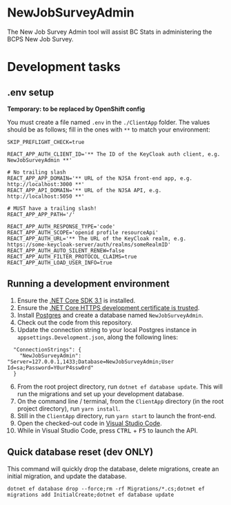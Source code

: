 # NewJobSurveyAdmin

The New Job Survey Admin tool will assist BC Stats in administering the BCPS New Job Survey.

# Development tasks

## .env setup

**Temporary: to be replaced by OpenShift config**

You must create a file named `.env` in the `./ClientApp` folder. The values should be as follows; fill in the ones with `**` to match your environment:

```
SKIP_PREFLIGHT_CHECK=true

REACT_APP_AUTH_CLIENT_ID='** The ID of the KeyCloak auth client, e.g. NewJobSurveyAdmin **'

# No trailing slash
REACT_APP_APP_DOMAIN='** URL of the NJSA front-end app, e.g. http://localhost:3000 **'
REACT_APP_API_DOMAIN='** URL of the NJSA API, e.g. http://localhost:5050 **'

# MUST have a trailing slash!
REACT_APP_APP_PATH='/'

REACT_APP_AUTH_RESPONSE_TYPE='code'
REACT_APP_AUTH_SCOPE='openid profile resourceApi'
REACT_APP_AUTH_URL='** The URL of the KeyCloak realm, e.g. https://some-keycloak-server/auth/realms/someRealmID'
REACT_APP_AUTH_AUTO_SILENT_RENEW=false
REACT_APP_AUTH_FILTER_PROTOCOL_CLAIMS=true
REACT_APP_AUTH_LOAD_USER_INFO=true
```

## Running a development environment

1. Ensure the [.NET Core SDK 3.1](https://dotnet.microsoft.com/download/dotnet-core/3.1) is installed.
2. Ensure the [.NET Core HTTPS development certificate is trusted](https://docs.microsoft.com/en-us/aspnet/core/security/enforcing-ssl?view=aspnetcore-3.1&tabs=visual-studio#trust-the-aspnet-core-https-development-certificate-on-windows-and-macos).
3. Install [Postgres](https://www.postgresql.org/download/) and create a database named `NewJobSurveyAdmin`.
4. Check out the code from this repository.
5. Update the connection string to your local Postgres instance in `appsettings.Development.json`, along the following lines:
```
  "ConnectionStrings": {
    "NewJobSurveyAdmin": "Server=127.0.0.1,1433;Database=NewJobSurveyAdmin;User Id=sa;Password=Y0urP4ssw0rd"
  }
```
6. From the root project directory, run `dotnet ef database update`. This will run the migrations and set up your development database.
7. On the command line / terminal, from the `ClientApp` directory (in the root project directory), run `yarn install`.
8. Still in the `ClientApp` directory, run `yarn start` to launch the front-end.
9. Open the checked-out code in [Visual Studio Code](https://code.visualstudio.com).
10. While in Visual Studio Code, press <kbd>CTRL</kbd> + <kbd>F5</kbd> to launch the API.

## Quick database reset (dev ONLY)

This command will quickly drop the database, delete migrations, create an initial migration, and update the database.

```
dotnet ef database drop --force;rm -rf Migrations/*.cs;dotnet ef migrations add InitialCreate;dotnet ef database update
```